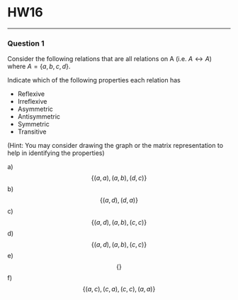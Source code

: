# HW16
---
### Question 1
Consider the following relations that are all relations on A (i.e. $A \leftrightarrow A$) where $A = \{a, b, c, d\}$. 

Indicate which of the following properties each relation has
- Reflexive
- Irreflexive
- Asymmetric
- Antisymmetric
- Symmetric
- Transitive

(Hint: You may consider drawing the graph or the matrix representation to help in identifying the properties)

a) $$\{(a,a), (a,b),(d,c)\}$$
b) $$\{(a,d), (d,a)\}$$
c) $$\{(a,d),(a,b),(c,c)\}$$
d) $$\{(a,d), (a,b), (c,c)\}$$
e)$$\{\}$$
f)$$\{(a,c),(c,a),(c,c),(a,a)\}$$
